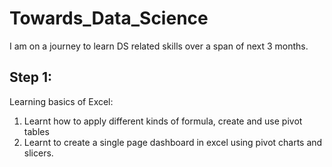 # Towards_Data_Science
I am on a journey to learn DS related skills over a span of next 3 months. 

## Step 1:
Learning basics of Excel:
1. Learnt how to apply different kinds of formula, create and use pivot tables
2. Learnt to create a single page dashboard in excel using pivot charts and slicers.
